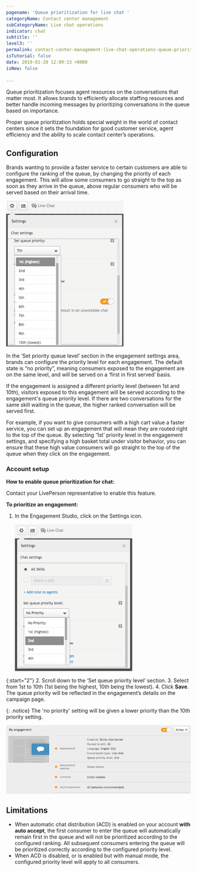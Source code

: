 ```yaml
---
pagename: 'Queue prioritization for live chat '
categoryName: Contact center management
subCategoryName: Live chat operations
indicator: chat
subtitle: ''
level3: ''
permalink: contact-center-management-live-chat-operations-queue-prioritization-for-live-chat.html
isTutorial: false
date: 2019-01-20 12:09:13 +0000
isNew: false

---
```

Queue prioritization focuses agent resources on the conversations that matter most. It allows brands to efficiently allocate staffing resources and better handle incoming messages by prioritizing conversations in the queue based on importance.

Proper queue prioritization holds special weight in the world of contact centers since it sets the foundation for good customer service, agent efficiency and the ability to scale contact center’s operations.

## Configuration

Brands wanting to provide a faster service to certain customers are able to configure the ranking of the queue, by changing the priority of each engagement. This will allow some consumers to go straight to the top as soon as they arrive in the queue, above regular consumers who will be served based on their arrival time.

![](/img/queue-prior-chat-CG-1b.png)

In the ‘Set priority queue level’ section in the engagement settings area, brands can configure the priority level for each engagement. The default state is “no priority”, meaning consumers exposed to the engagement are on the same level, and will be served on a ‘first in first served’ basis.

If the engagement is assigned a different priority level (between 1st and 10th), visitors exposed to this engagement will be served according to the engagement's queue priority level. If there are two conversations for the same skill waiting in the queue, the higher ranked conversation will be served first.

For example, if you want to give consumers with a high cart value a faster service, you can set up an engagement that will mean they are routed right to the top of the queue. By selecting ‘1st’ priority level in the engagement settings, and specifying a high basket total under visitor behavior, you can ensure that these high value consumers will go straight to the top of the queue when they click on the engagement.

### Account setup

**How to enable queue prioritization for chat:**

Contact your LivePerson representative to enable this feature. 

**To prioritize an engagement:**

1. In the Engagement Studio, click on the Settings icon.

   ![](/img/queue-prior-chat-CG-2b.png)

{:start="2"}
2\. Scroll down to the ‘Set queue priority level’ section.
3\. Select from 1st to 10th (1st being the highest, 10th being the lowest).
4\. Click **Save**. The queue priority will be reflected in the engagement’s details on the campaign page.

{: .notice}
The 'no priority' setting will be given a lower priority than the 10th priority setting.

![](/img/queue-prior-chat-CG-3b.png)

## Limitations

* When automatic chat distribution (ACD) is enabled on your account **with auto accept**, the first consumer to enter the queue will automatically remain first in the queue and will not be prioritized according to the configured ranking. All subsequent consumers entering the queue will be prioritized correctly according to the configured priority level.
* When ACD is disabled, or is enabled but with manual mode, the configured priority level will apply to all consumers.